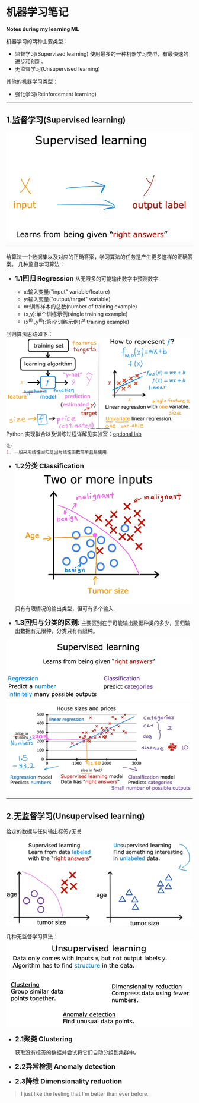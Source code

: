 # **机器学习笔记**
**Notes during my learning ML**

机器学习的两种主要类型：
- 监督学习(Supervised learning)
使用最多的一种机器学习类型，有最快速的进步和创新。
- 无监督学习(Unsupervised learning) 
 
其他的机器学习类型：
- 强化学习(Reinforcement learning)
***
## **1.监督学习(Supervised learning)**

![](images/1.png)

给算法一个数据集以及对应的正确答案，学习算法的任务是产生更多这样的正确答案。
几种监督学习算法：
- **<font size=4>1.1回归 Regression</font>**
从无限多的可能输出数字中预测数字

  - x:输入变量("input" variable/feature)
  - y:输入变量("output/target" variable)
  - m:训练样本的总数(number of training example)
  - (x,y):单个训练示例(single training example)
  - (x<sup>(i)</sup> ,y<sup>(i)</sup>):第i个训练示例(i<sup>st</sup> training example)

回归算法思路如下：
![](images/7.png)
 Python 实现拟合以及训练过程详解见实验室：[optional lab](work/C1_W1_Lab03_Course_Preview_Soln.ipynb)

```markdown
注:
1. 一般采用线性回归是因为线性函数简单且易使用
```


- **<font size=4>1.2分类 Classification</font>**
![](images/2.png)
只有有限情况的输出类型，但可有多个输入.

- **<font size=4>1.3回归与分类的区别:</font>**
主要区别在于可能输出数据种类的多少，回归输出数据有无限种，分类只有有限种。

![](images/3.png)
![](images/6.png)
***
## **2.无监督学习(Unsupervised learning)**

给定的数据与任何输出标签y无关

![](images/4.png)

几种无监督学习算法：
![](images/5.png)
- **<font size=4>2.1聚类 Clustering</font>**

  获取没有标签的数据并尝试将它们自动分组到集群中。
- **<font size=4>2.2异常检测 Anomaly detection</font>**
- **<font size=4>2.3降维 Dimensionality reduction</font>**



> I just like the feeling that I'm better than ever before.
